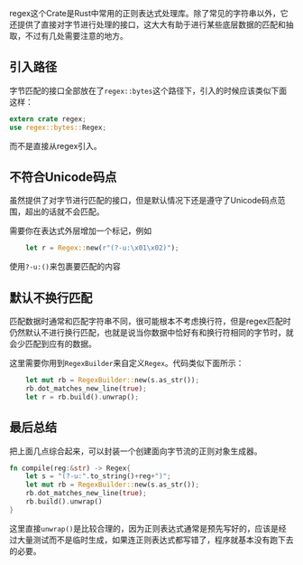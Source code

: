 
regex这个Crate是Rust中常用的正则表达式处理库。除了常见的字符串以外，它还提供了直接对字节进行处理的接口，这大大有助于进行某些底层数据的匹配和抽取，不过有几处需要注意的地方。

## 引入路径

字节匹配的接口全部放在了`regex::bytes`这个路径下，引入的时候应该类似下面这样：

```rust
extern crate regex;
use regex::bytes::Regex;
```

而不是直接从regex引入。

## 不符合Unicode码点

虽然提供了对字节进行匹配的接口，但是默认情况下还是遵守了Unicode码点范围，超出的话就不会匹配。

需要你在表达式外层增加一个标记，例如

```rust
    let r = Regex::new(r"(?-u:\x01\x02)");
```

使用`?-u:()`来包裹要匹配的内容

## 默认不换行匹配

匹配数据时通常和匹配字符串不同，很可能根本不考虑换行符，但是regex匹配时仍然默认不进行换行匹配，也就是说当你数据中恰好有和换行符相同的字节时，就会少匹配到应有的数据。

这里需要你用到`RegexBuilder`来自定义`Regex`。代码类似下面所示：

```rust
    let mut rb = RegexBuilder::new(s.as_str());
    rb.dot_matches_new_line(true);
    let r = rb.build().unwrap();
```



## 最后总结

把上面几点综合起来，可以封装一个创建面向字节流的正则对象生成器。

```rust
fn compile(reg:&str) -> Regex{
    let s = "(?-u:".to_string()+reg+")";
    let mut rb = RegexBuilder::new(s.as_str());
    rb.dot_matches_new_line(true);
    rb.build().unwrap()
}
```

这里直接`unwrap()`是比较合理的，因为正则表达式通常是预先写好的，应该是经过大量测试而不是临时生成，如果连正则表达式都写错了，程序就基本没有跑下去的必要。